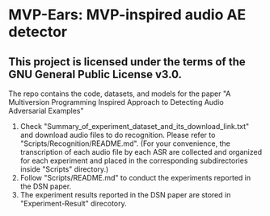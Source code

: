 # MVP-Ears: MVP-inspired audio AE detector
## This project is licensed under the terms of the GNU General Public License v3.0.

The repo contains the code, datasets, and models for the paper "A Multiversion Programming Inspired Approach to Detecting Audio Adversarial Examples"

1. Check "Summary_of_experiment_dataset_and_its_download_link.txt" and download audio files to do recognition. Please refer to "Scripts/Recognition/README.md". (For your convenience, the transcription of each audio file by each ASR are collected and organized for each experiment and placed in the corresponding subdirectories inside "Scripts" directory.)
2. Follow "Scripts/README.md" to conduct the experiments reported in the DSN paper.
3. The experiment results reported in the DSN paper are stored in "Experiment-Result" direcotory.
